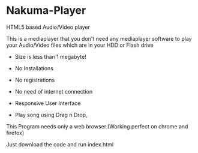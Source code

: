 Nakuma-Player
=============

HTML5 based Audio/Video player

This is a mediaplayer that you don't need any mediaplayer software to play your Audio/Video files which are in your HDD or Flash drive

* Size is less than 1 megabyte!

* No Installations

* No registrations

* No need of internet connection

* Responsive User Interface

* Play song using Drag n Drop,

This Program needs only a web browser.(Working perfect on chrome and firefox)

Just download the code and run index.html



